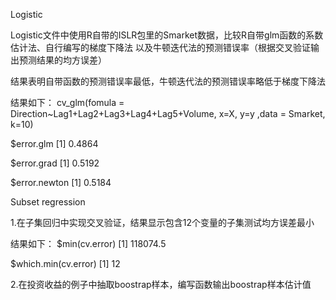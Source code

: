 Logistic

Logistic文件中使用R自带的ISLR包里的Smarket数据，比较R自带glm函数的系数估计法、自行编写的梯度下降法
以及牛顿迭代法的预测错误率（根据交叉验证输出预测结果的均方误差）

结果表明自带函数的预测错误率最低，牛顿迭代法的预测错误率略低于梯度下降法


结果如下：
cv_glm(fomula = Direction~Lag1+Lag2+Lag3+Lag4+Lag5+Volume, x=X, y=y ,data = Smarket, k=10)

$error.glm
[1] 0.4864

$error.grad
[1] 0.5192

$error.newton
[1] 0.5184


Subset regression

1.在子集回归中实现交叉验证，结果显示包含12个变量的子集测试均方误差最小

结果如下：
$min(cv.error)
[1] 118074.5

$which.min(cv.error)
[1] 12


2.在投资收益的例子中抽取boostrap样本，编写函数输出boostrap样本估计值

